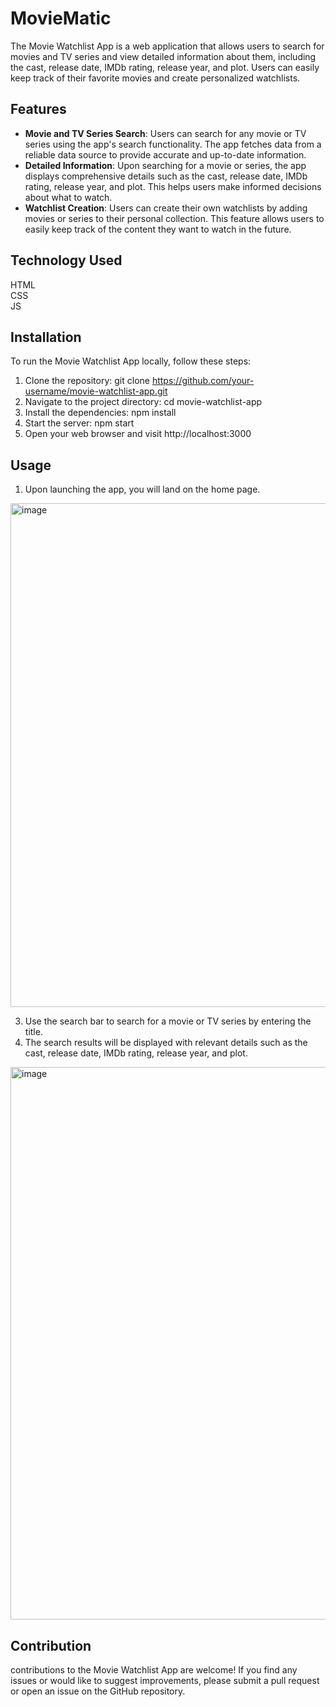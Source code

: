 # MovieMatic  
The Movie Watchlist App is a web application that allows users to search for movies and TV series and view detailed information about them, including the cast, release date, IMDb rating, release year, and plot. Users can easily keep track of their favorite movies and create personalized watchlists.  
## Features  
* **Movie and TV Series Search**: Users can search for any movie or TV series using the app's search functionality. The app fetches data from a reliable data source to provide accurate and up-to-date information.  
* **Detailed Information**: Upon searching for a movie or series, the app displays comprehensive details such as the cast, release date, IMDb rating, release year, and plot. This helps users make informed decisions about what to watch.  
* **Watchlist Creation**: Users can create their own watchlists by adding movies or series to their personal collection. This feature allows users to easily keep track of the content they want to watch in the future.   

## Technology Used  
HTML  
CSS  
JS  
## Installation  
To run the Movie Watchlist App locally, follow these steps:  
1. Clone the repository: git clone https://github.com/your-username/movie-watchlist-app.git  
2. Navigate to the project directory: cd movie-watchlist-app  
3. Install the dependencies: npm install  
4. Start the server: npm start  
5. Open your web browser and visit http://localhost:3000  

## Usage  
1. Upon launching the app, you will land on the home page.  
<img width="806" alt="image" src="https://github.com/mrinal526/Movie-Watchlist/assets/76811531/ae9ff4a7-3c68-4dce-858b-a8cf20bb75cb">

3. Use the search bar to search for a movie or TV series by entering the title.  
4. The search results will be displayed with relevant details such as the cast, release date, IMDb rating, release year, and plot.  
<img width="884" alt="image" src="https://github.com/mrinal526/Movie-Watchlist/assets/76811531/dfaefe3d-18ef-45ee-8dc1-7ffec021c5fb">


## Contribution  
contributions to the Movie Watchlist App are welcome! If you find any issues or would like to suggest improvements, please submit a pull request or open an issue on the GitHub repository.








